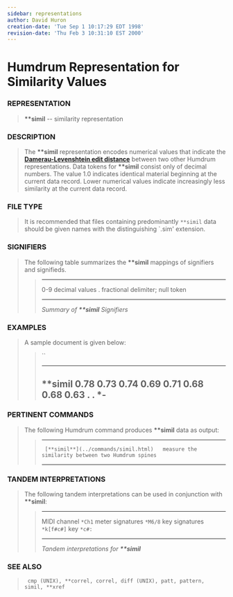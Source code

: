 ```yaml
---
sidebar: representations
author: David Huron
creation-date: 'Tue Sep 1 10:17:29 EDT 1998'
revision-date: 'Thu Feb 3 10:31:10 EST 2000'
---
```



Humdrum Representation for Similarity Values
============================================

### REPRESENTATION

> **\*\*simil** \-- similarity representation

### DESCRIPTION

> The **\*\*simil** representation encodes numerical values that
> indicate the [**Damerau-Levenshtein edit
> distance**](../commands/simil.html#REFERENCES) between two other
> Humdrum representations. Data tokens for **\*\*simil** consist only of
> decimal numbers. The value 1.0 indicates identical material beginning
> at the current data record. Lower numerical values indicate
> increasingly less similarity at the current data record.

### FILE TYPE

> It is recommended that files containing predominantly `**simil` data
> should be given names with the distinguishing \`.sim\' extension.

### SIGNIFIERS

> The following table summarizes the **\*\*simil** mappings of
> signifiers and signifieds.
>
> >   ----- ----------------------------------
> >   0-9   decimal values
> >   .     fractional delimiter; null token
> >   ----- ----------------------------------
> >
> > *Summary of **\*\*simil** Signifiers*

### EXAMPLES

> A sample document is given below:
>
> > ``
> >
> >   -----------
> >   \*\*simil
> >   0.78
> >   0.73
> >   0.74
> >   0.69
> >   0.71
> >   0.68
> >   0.68
> >   0.63
> >   .
> >   .
> >   \*-
> >   -----------
> >
### PERTINENT COMMANDS

> The following Humdrum command produces **\*\*simil** data as output:
>
> >   -- ------------------------------------- ---------------------------------------------------
> >      [**simil**](../commands/simil.html)   measure the similarity between two Humdrum spines
> >   -- ------------------------------------- ---------------------------------------------------
> >
### TANDEM INTERPRETATIONS

> The following tandem interpretations can be used in conjunction with
> **\*\*simil**:
>
> >   ------------------ ------------
> >   MIDI channel       `*Ch1`
> >   meter signatures   `*M6/8`
> >   key signatures     `*k[f#c#]`
> >   key                `*c#:`
> >   ------------------ ------------
> >
> > *Tandem interpretations for **\*\*simil***

### SEE ALSO

> ` cmp (UNIX), **correl, correl, diff (UNIX), patt, pattern, simil, **xref`

